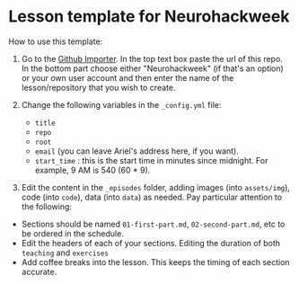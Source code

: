 # Lesson template for Neurohackweek

How to use this template:

1. Go to the <a href="http://import.github.com/new?import_url=https://github.com/neurohackweek/lesson-template
" target="_blank"> Github Importer</a>. In the top text box paste the url of this repo. In the bottom part
choose either "Neurohackweek" (if that's an option) or your own user account and
then enter the name of the lesson/repository that you wish to create.

2. Change the following variables in the `_config.yml` file:
   - `title`
   - `repo`
   - `root`
   - `email` (you can leave Ariel's address here, if you want).
   - `start_time` : this is the start time in minutes since midnight. For
     example, 9 AM is 540 (60 * 9).

3. Edit the content in the `_episodes` folder, adding images (into
  `assets/img`), code (into `code`), data (into `data`) as needed. Pay
  particular attention to the following:

  - Sections should be named `01-first-part.md`, `02-second-part.md`, etc to be ordered in the schedule.
  - Edit the headers of each of your sections. Editing the duration of both `teaching` and `exercises`
  - Add coffee breaks into the lesson. This keeps the timing of each section
    accurate.
